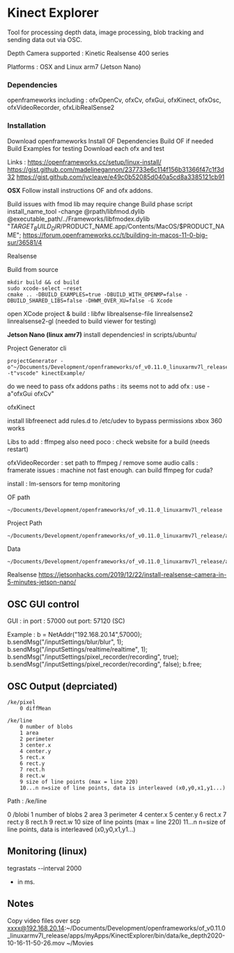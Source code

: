#  Kinect Explorer

Tool for processing depth data, image processing, blob tracking and sending data out via OSC.

Depth Camera supported : 
Kinetic
Realsense 400 series

Platforms :
OSX and Linux arm7 (Jetson Nano)

### Dependencies

openframeworks
including : ofxOpenCv, ofxCv, ofxGui, ofxKinect, ofxOsc, ofxVideoRecorder, ofxLibRealSense2

### Installation

Download openframeworks 
Install OF Dependencies 
Build OF if needed
Build Examples for testing
Download each ofx and test 


Links : 
https://openframeworks.cc/setup/linux-install/
https://gist.github.com/madelinegannon/237733e6c114f156b31366f47c1f3d32
https://gist.github.com/jvcleave/e49c0b52085d040a5cd8a3385121cb91

**OSX**
Follow install instructions OF and ofx addons.

Build issues with fmod lib may require change Build phase script 
install_name_tool -change @rpath/libfmod.dylib @executable_path/../Frameworks/libfmodex.dylib "$TARGET_BUILD_DIR/$PRODUCT_NAME.app/Contents/MacOS/$PRODUCT_NAME";
https://forum.openframeworks.cc/t/building-in-macos-11-0-big-sur/36581/4


Realsense

Build from source
```
mkdir build && cd build
sudo xcode-select –reset
cmake .. -DBUILD_EXAMPLES=true -DBUILD_WITH_OPENMP=false -DBUILD_SHARED_LIBS=false -DHWM_OVER_XU=false -G Xcode
```
open XCode project & build :
libfw
librealsense-file
linrealsense2
linrealsense2-gl (needed to build viewer for testing)


**Jetson Nano (linux amr7)**
install dependencies! in scripts/ubuntu/

Project Generator cli
```
projectGenerator -o"~/Documents/Development/openframeworks/of_v0.11.0_linuxarmv7l_release" -t"vscode" kinectExample/
```
do we need to pass ofx addons paths : its seems not
to add ofx : use
-a"ofxGui ofxCv"

ofxKinect

install libfreenect
add rules.d to /etc/udev to bypass permissions
xbox 360 works

Libs to add :
ffmpeg
also need poco : check website for a build (needs restart)

ofxVideoRecorder : set path to ffmpeg /  remove some audio calls : 
framerate issues : machine not fast enough. can build ffmpeg for cuda? 

install : lm-sensors for temp monitoring

OF path
```
~/Documents/Development/openframeworks/of_v0.11.0_linuxarmv7l_release
```
Project Path 
```
~/Documents/Development/openframeworks/of_v0.11.0_linuxarmv7l_release/apps/myApps/KinectExplorer
```
Data
```
~/Documents/Development/openframeworks/of_v0.11.0_linuxarmv7l_release/apps/myApps/KinectExplorer/bin/data
```

Realsense
https://jetsonhacks.com/2019/12/22/install-realsense-camera-in-5-minutes-jetson-nano/


## OSC GUI control

GUI : 
    in port : 57000
    out port: 57120 (SC)

Example : 
b = NetAddr("192.168.20.14",57000);
b.sendMsg("/inputSettings/blur/blur", 1);
b.sendMsg("/inputSettings/realtime/realtime", 1);
b.sendMsg("/inputSettings/pixel_recorder/recording", true);
b.sendMsg("/inputSettings/pixel_recorder/recording", false);
b.free;
    

## OSC Output (deprciated)    

    /ke/pixel
        0 diffMean

    /ke/line
        0 number of blobs
        1 area
        2 perimeter
        3 center.x
        4 center.y
        5 rect.x
        6 rect.y
        7 rect.h
        8 rect.w
        9 size of line points (max = line 220)
        10...n n=size of line points, data is interleaved (x0,y0,x1,y1...)

    
    
Path : /ke/line

0 /blobi
1 number of blobs
2 area
3 perimeter
4 center.x
5 center.y
6 rect.x
7 rect.y
8 rect.h
9 rect.w
10 size of line points (max = line 220)
11...n n=size of line points, data is interleaved (x0,y0,x1,y1...)
    
## Monitoring (linux)
tegrastats --interval 2000
* in ms. 


## Notes

Copy video files over 
scp xxxx@192.168.20.14:~/Documents/Development/openframeworks/of_v0.11.0_linuxarmv7l_release/apps/myApps/KinectExplorer/bin/data/ke_depth2020-10-16-11-50-26.mov ~/Movies


